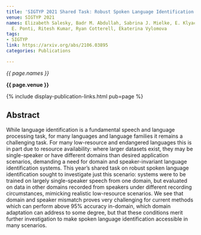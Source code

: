 ```yaml
---
title: 'SIGTYP 2021 Shared Task: Robust Spoken Language Identification'
venue: SIGTYP 2021
names: Elizabeth Salesky, Badr M. Abdullah, Sabrina J. Mielke, E. Klyachko, Oleg Serikov,
  E. Ponti, Ritesh Kumar, Ryan Cotterell, Ekaterina Vylomova
tags:
- SIGTYP
link: https://arxiv.org/abs/2106.03895
categories: Publications

---
```


*{{ page.names }}*

**{{ page.venue }}**

{% include display-publication-links.html pub=page %}

## Abstract

While language identification is a fundamental speech and language processing task, for many languages and language families it remains a challenging task. For many low-resource and endangered languages this is in part due to resource availability: where larger datasets exist, they may be single-speaker or have different domains than desired application scenarios, demanding a need for domain and speaker-invariant language identification systems. This year’s shared task on robust spoken language identification sought to investigate just this scenario: systems were to be trained on largely single-speaker speech from one domain, but evaluated on data in other domains recorded from speakers under different recording circumstances, mimicking realistic low-resource scenarios. We see that domain and speaker mismatch proves very challenging for current methods which can perform above 95% accuracy in-domain, which domain adaptation can address to some degree, but that these conditions merit further investigation to make spoken language identification accessible in many scenarios.